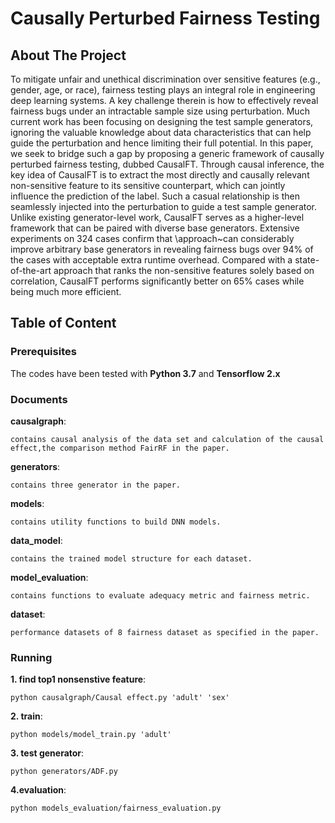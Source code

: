 # Causally Perturbed Fairness Testing

<!-- ABOUT THE PROJECT -->

## About The Project

To mitigate unfair and unethical discrimination over sensitive features (e.g., gender, age, or race), fairness testing plays an integral role in engineering deep learning systems. A key challenge therein is how to effectively reveal fairness bugs under an intractable sample size using perturbation. Much current work has been focusing on designing the test sample generators, ignoring the valuable knowledge about data characteristics that can help guide the perturbation and hence limiting their full potential. In this paper, we seek to bridge such a gap by proposing a generic framework of causally perturbed fairness testing, dubbed  CausalFT. Through causal inference, the key idea of CausalFT is to extract the most directly and causally relevant non-sensitive feature to its sensitive counterpart, which can jointly influence the prediction of the label. Such a casual relationship is then seamlessly injected into the perturbation to guide a test sample generator. Unlike existing generator-level work,  CausalFT serves as a higher-level framework that can be paired with diverse base generators. Extensive experiments on $324$ cases confirm that \approach~can considerably improve arbitrary base generators in revealing fairness bugs over $94\%$ of the cases with acceptable extra runtime overhead. Compared with a state-of-the-art approach that ranks the non-sensitive features solely based on correlation,  CausalFT performs significantly better on $65\%$ cases while being much more efficient.
## Table of Content

### Prerequisites

The codes have been tested with **Python 3.7** and **Tensorflow 2.x**

### Documents

**causalgraph**: 

    contains causal analysis of the data set and calculation of the causal effect,the comparison method FairRF in the paper.

**generators**:  

    contains three generator in the paper.
    
**models**:  

    contains utility functions to build DNN models.
    
**data_model**:  

    contains the trained model structure for each dataset.
**model_evaluation**:  

    contains functions to evaluate adequacy metric and fairness metric.     

**dataset**:  

    performance datasets of 8 fairness dataset as specified in the paper.

### Running
**1. find top1 nonsenstive feature**:

    python causalgraph/Causal effect.py 'adult' 'sex'
    
**2. train**:

    python models/model_train.py 'adult'
    
**3. test generator**:

    python generators/ADF.py
    
**4.evaluation**:

    python models_evaluation/fairness_evaluation.py



